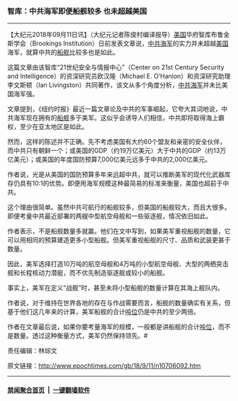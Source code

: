 ### 智库：中共海军即便船舰较多 也未超越美国
------------------------

<p>【大纪元2018年09月11日讯】（大纪元记者陈俊村编译报导）<a href="http://www.epochtimes.com/gb/tag/%E7%BE%8E%E5%9B%BD.html">美国</a>华府智库布鲁金斯学会（Brookings Institution）日前发表文章说，<a href="http://www.epochtimes.com/gb/tag/%E4%B8%AD%E5%85%B1.html">中共</a><a href="http://www.epochtimes.com/gb/tag/%E6%B5%B7%E5%86%9B.html">海军</a>的实力并未超越<a href="http://www.epochtimes.com/gb/tag/%E7%BE%8E%E5%9B%BD.html">美国</a>海军，就算中共的<a href="http://www.epochtimes.com/gb/tag/%E8%88%B9%E8%88%B0.html">船舰</a>比较多也是如此。</p>
<p>这篇文章由该智库“21世纪安全与情报中心”（Center on 21st Century Security and Intelligence）的资深研究员欧汉隆（Michael E. O’Hanlon）和资深研究助理李文斯顿（Ian Livingston）共同著作，该文从多个角度分析，<a href="http://www.epochtimes.com/gb/tag/%E4%B8%AD%E5%85%B1.html">中共</a><a href="http://www.epochtimes.com/gb/tag/%E6%B5%B7%E5%86%9B.html">海军</a>并未比美国海军强。</p>
<p>文章提到，《纽约时报》最近一篇文章论及中共的军事崛起，它夸大其词地说，中共海军现在拥有的<a href="http://www.epochtimes.com/gb/tag/%E8%88%B9%E8%88%B0.html">船舰</a>多于美军。这似乎会诱导人们相信，中共即将取得海上霸权，至少在亚太地区是如此。</p>
<p>然而，这样的陈述并不正确。先不考虑美国有大约60个盟友和亲密的安全伙伴，而中共只有朝鲜一个；或美国的GDP（约19万亿美元）大于中共的GDP（约13万亿美元）；或美国的年度国防预算7,000亿美元远多于中共的2,000亿美元。</p>
<p>作者说，光是从美国的国防预算多年来远超中共，就可以推断美军的现代化武器库存仍具有10:1的优势。即便用海军规模这种最简易的标准来衡量，美国也超前于中共。</p>
<p>这个理由很简单。虽然中共可航行的船舰较多，但美国的船舰较大，而且大很多。即便考量中共最近部署的两艘中型航空母舰和一些驱逐舰，情况依旧如此。</p>
<p>作者表示，不是船舰数量多就赢。他们在文中写到，如果美军重视船舰的数量，它可以用相同的预算建造更多小型船舰。但美军重视船舰的尺寸、品质和武装更甚于数量。</p>
<p>因此，美军选择打造10万吨的航空母舰和4万吨的小型航空母舰、大型的两栖突击舰和长程核动力潜艇，而不优先制造驱逐舰或较小的船舰。</p>
<p>事实上，美军在定义“战舰”时，甚至未将小型船舰的数量计算在其海上舰队内。</p>
<p>作者说，对于维持在世界各地的存在与作战需要而言，船舰的数量确实有关系，但基于他们这几年来的计算，美军船舰的合计<a href="http://www.epochtimes.com/gb/tag/%E5%90%A8%E4%BD%8D.html">吨位</a>仍是中共的至少两倍。</p>
<p>作者在文章最后说，如果你要考量海军的规模，一般都是讲船舰的合计<a href="http://www.epochtimes.com/gb/tag/%E5%90%A8%E4%BD%8D.html">吨位</a>，而不是数量。透过这种衡量方式，美军仍然保持领先。#</p>
<p>责任编辑：林琮文</p>

原文链接：http://www.epochtimes.com/gb/18/9/11/n10706092.htm


------------------------
#### [禁闻聚合首页](https://github.com/gfw-breaker/banned-news/blob/master/README.md) &nbsp;|&nbsp;  [一键翻墙软件](https://github.com/gfw-breaker/nogfw/blob/master/README.md)